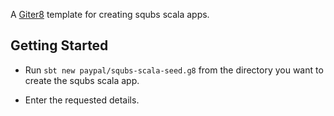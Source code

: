 A [Giter8][g8] template for creating squbs scala apps.

[g8]: http://www.foundweekends.org/giter8/

Getting Started
---------------

* Run `sbt new paypal/squbs-scala-seed.g8` from the directory you want to create the squbs scala app.

* Enter the requested details.